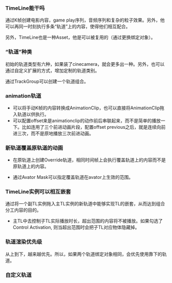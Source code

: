 ### TimeLine能干吗

通过K帧创建电影内容，game play序列，音频序列和复杂的粒子效果。另外，他可以再同一时刻执行多条“轨道”上的内容，使得他们相互配合。

另外，TimeLine也是一种Asset，他是可以被复用的（通过更换绑定对象）。

### “轨道”种类

初始的轨道类型有六种，如果装了cinecamera，就会更多出一种。另外，也可以通过自定义扩展的方式，增加定制的轨道类别。

通过TrackGroup可以创建一个轨道组合。

### animation轨道

- 可以将手动K帧的内容转换成AnimationClip，也可以直接将AnimationClip拖入轨道以供执行。
- 可以配置offset来是animationclip的动作前后串联起来，而不是简单的播放一下。比如连用了三个前进动画片段，配置offset previous之后，就是连续向前进三次，而不是原地播放三次前进动画。

### 新轨道覆盖原轨道的动画

- 在原轨道上创建Override轨道，相同时间帧上会执行覆盖轨道上的内容而不是原轨道上的内容。

- 通过Avator Mask可以指定覆盖轨道在avator上生效的范围。

###  TimeLine实例可以相互嵌套 

通过将一个副TL实例拖入主TL实例的新轨道中能够实现TL的嵌套，从而达到组合分工内容的目的。

- 主TL中去控制子TL实际播放时长，超出范围的内容将不被播放。如果勾选了Control Activation, 则当超出范围时会把子TL对应物体隐藏掉。

### 轨道渲染优先级

从上到下，越来越优先。所以，如果两个轨道绑定对象相同，会优先使用靠下的轨道。

### 自定义轨道

